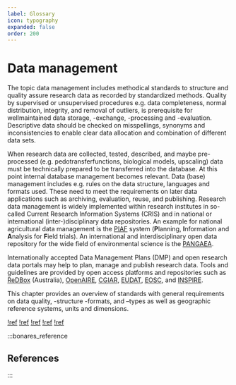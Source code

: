 ```yaml
---
label: Glossary
icon: typography
expanded: false
order: 200
---
```


# Data management

The topic data management includes methodical standards to structure and quality assure research data as recorded by
standardized methods. Quality by supervised or unsupervised procedures e.g. data completeness, normal distribution,
integrity, and removal of outliers, is prerequisite for wellmaintained data storage, -exchange, -processing and
-evaluation. Descriptive data should be checked on misspellings, synonyms and inconsistencies to enable clear data
allocation and combination of different data sets.

When research data are collected, tested, described, and maybe pre-processed (e.g. pedotransferfunctions, biological
models, upscaling) data must be technically prepared to be transferred into the database. At this point internal
database management becomes relevant. Data (base) management includes e.g. rules on the data structure, languages and
formats used. These need to meet the requirements on later data applications such as archiving, evaluation, reuse, and
publishing. Research data management is widely implemented within research institutes in so-called Current Research
Information Systems (CRIS) and in national or international (inter-)disciplinary data repositories. An example for
national agricultural data management is the [PIAF](https://www.gil-net.de/Publikationen/131_26.pdf) system (**P**lanning, 
**I**nformation and **A**nalysis for **F**ield trials). An
international and interdisciplinary open data repository for the wide field of environmental science is the [PANGAEA](https://pangaea.de/).

Internationally accepted Data Management Plans (DMP) and open research data portals may help to plan, manage and publish
research data. Tools and guidelines are provided by open access platforms and repositories such as [ReDBox](https://www.redboxresearchdata.com.au/) (Australia),
[OpenAIRE](https://www.openaire.eu/), [CGIAR](https://www.cgiar.org/), [EUDAT](https://eudat.eu/), [EOSC](https://eosc-portal.eu/), and [INSPIRE](https://inspire.ec.europa.eu/).

This chapter provides an overview of standards with general requirements on data quality, -structure -formats, and
–types as well as geographic reference systems, units and dimensions.

[!ref](/data_management/general_conventions.md)
[!ref](/data_management/data_quality.md)
[!ref](/data_management/data_transformation.md)
[!ref](/data_management/data_exchange.md)
[!ref](/data_management/data_archiving.md)

:::bonares_reference

## References

:::